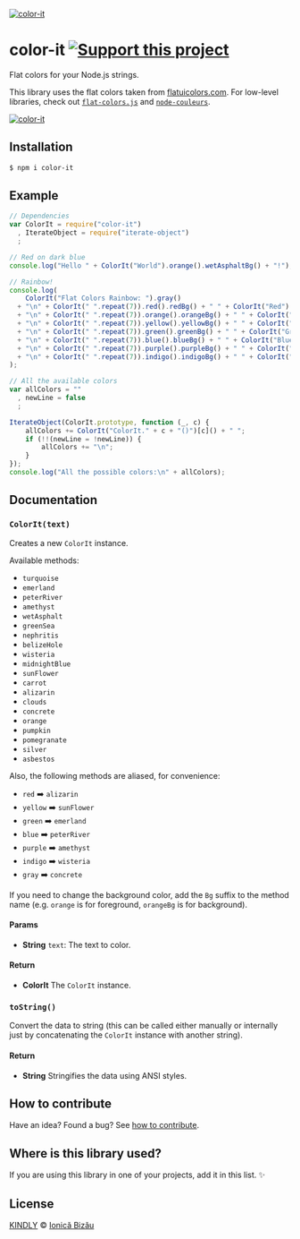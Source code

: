 [![color-it](http://i.imgur.com/Mks97iZ.png)](#)

# color-it [![Support this project][donate-now]][paypal-donations]

Flat colors for your Node.js strings.

This library uses the flat colors taken from [flatuicolors.com](http://flatuicolors.com). For low-level libraries, check out [`flat-colors.js`](https://github.com/IonicaBizau/flat-colors.js) and [`node-couleurs`](https://github.com/IonicaBizau/node-couleurs).

[![color-it](http://i.imgur.com/MsZii96.png)](#)

## Installation

```sh
$ npm i color-it
```

## Example

```js
// Dependencies
var ColorIt = require("color-it")
  , IterateObject = require("iterate-object")
  ;

// Red on dark blue
console.log("Hello " + ColorIt("World").orange().wetAsphaltBg() + "!");

// Rainbow!
console.log(
    ColorIt("Flat Colors Rainbow: ").gray()
  + "\n" + ColorIt(" ".repeat(7)).red().redBg() + " " + ColorIt("Red").red()
  + "\n" + ColorIt(" ".repeat(7)).orange().orangeBg() + " " + ColorIt("Orange").orange()
  + "\n" + ColorIt(" ".repeat(7)).yellow().yellowBg() + " " + ColorIt("Yellow").yellow()
  + "\n" + ColorIt(" ".repeat(7)).green().greenBg() + " " + ColorIt("Green").green()
  + "\n" + ColorIt(" ".repeat(7)).blue().blueBg() + " " + ColorIt("Blue").blue()
  + "\n" + ColorIt(" ".repeat(7)).purple().purpleBg() + " " + ColorIt("Purple").purple()
  + "\n" + ColorIt(" ".repeat(7)).indigo().indigoBg() + " " + ColorIt("Indigo").indigo()
);

// All the available colors
var allColors = ""
  , newLine = false
  ;

IterateObject(ColorIt.prototype, function (_, c) {
    allColors += ColorIt("ColorIt." + c + "()")[c]() + " ";
    if (!!(newLine = !newLine)) {
        allColors += "\n";
    }
});
console.log("All the possible colors:\n" + allColors);
```

## Documentation

### `ColorIt(text)`
Creates a new `ColorIt` instance.

Available methods:

 - `turquoise`
 - `emerland`
 - `peterRiver`
 - `amethyst`
 - `wetAsphalt`
 - `greenSea`
 - `nephritis`
 - `belizeHole`
 - `wisteria`
 - `midnightBlue`
 - `sunFlower`
 - `carrot`
 - `alizarin`
 - `clouds`
 - `concrete`
 - `orange`
 - `pumpkin`
 - `pomegranate`
 - `silver`
 - `asbestos`

Also, the following methods are aliased, for convenience:

 - `red` :arrow_right: `alizarin`
 - `yellow` :arrow_right: `sunFlower`
 - `green` :arrow_right: `emerland`
 - `blue` :arrow_right: `peterRiver`
 - `purple` :arrow_right: `amethyst`
 - `indigo` :arrow_right: `wisteria`
 - `gray` :arrow_right: `concrete`

If you need to change the background color, add the `Bg` suffix to the
method name (e.g. `orange` is for foreground, `orangeBg` is for
background).

#### Params
- **String** `text`: The text to color.

#### Return
- **ColorIt** The `ColorIt` instance.

### `toString()`
Convert the data to string (this can be called either manually or internally
just by concatenating the `ColorIt` instance with another string).

#### Return
- **String** Stringifies the data using ANSI styles.

## How to contribute
Have an idea? Found a bug? See [how to contribute][contributing].

## Where is this library used?
If you are using this library in one of your projects, add it in this list. :sparkles:

## License

[KINDLY][license] © [Ionică Bizău][website]

[license]: http://ionicabizau.github.io/kindly-license/?author=Ionic%C4%83%20Biz%C4%83u%20%3Cbizauionica@gmail.com%3E&year=2015

[website]: http://ionicabizau.net
[paypal-donations]: https://www.paypal.com/cgi-bin/webscr?cmd=_s-xclick&hosted_button_id=RVXDDLKKLQRJW
[donate-now]: http://i.imgur.com/6cMbHOC.png

[contributing]: /CONTRIBUTING.md
[docs]: /DOCUMENTATION.md